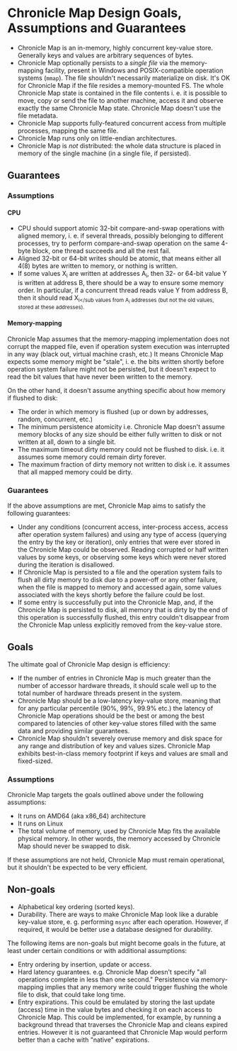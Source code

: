 # Chronicle Map Design Goals, Assumptions and Guarantees

 - Chronicle Map is an in-memory, highly concurrent key-value store. Generally keys and values are
 arbitrary sequences of bytes.
 - Chronicle Map optionally persists to a *single file* via the memory-mapping facility, present in
 Windows and POSIX-compatible operation systems (`mmap`). The file shouldn't necessarily materialize
 on disk. It's OK for Chronicle Map if the file resides a memory-mounted FS. The whole Chronicle Map state
 is contained in the file contents i. e. it is possible to move, copy or send the file to another
 machine, access it and observe exactly the same Chronicle Map state. Chronicle Map doesn't use the file
 metadata.
 - Chronicle Map supports fully-featured concurrent access from multiple processes, mapping the same
 file.
 - Chronicle Map runs only on little-endian architectures.
 - Chronicle Map is *not* distributed: the whole data structure is placed in memory of the single
 machine (in a single file, if persisted).

## Guarantees

### Assumptions

#### CPU

 - CPU should support atomic 32-bit compare-and-swap operations with aligned memory, i. e. if
 several threads, possibly belonging to different processes, try to perform compare-and-swap
 operation on the same 4-byte block, one thread succeeds and all the rest fail.
 - Aligned 32-bit or 64-bit writes should be atomic, that means either all 4(8) bytes are written to
 memory, or nothing is written.
 - If some values X<sub>i</sub> are written at addresses A<sub>i</sub>, then 32- or 64-bit value Y
 is written at address B, there should be a way to ensure some memory order. In particular, if a
 concurrent thread reads value Y from address B, then it should read X<sub>i</sub values from
 A<sub>i</sub> addresses (but not the old values, stored at these addresses).

#### Memory-mapping

Chronicle Map assumes that the memory-mapping implementation does not corrupt the mapped file, even
if operation system execution was interrupted in any way (black out, virtual machine crash, etc.)
It means Chronicle Map expects some memory might be "stale", i. e. the bits written shortly before
operation system failure might not be persisted, but it doesn't expect to read the bit values that
have never been written to the memory.

On the other hand, it doesn't assume anything specific about how memory if flushed to disk:

 - The order in which memory is flushed (up or down by addresses, random, concurrent, etc.)
 - The minimum persistence atomicity i.e. Chronicle Map doesn't assume memory blocks of any size
 should be either fully written to disk or not written at all, down to a single bit.
 - The maximum timeout dirty memory could not be flushed to disk. i.e. it assumes some memory could remain
 dirty forever.
 - The maximum fraction of dirty memory not written to disk i.e. it assumes that all mapped memory could be
 dirty.

### Guarantees

If the above assumptions are met, Chronicle Map aims to satisfy the following guarantees:

 - Under any conditions (concurrent access, inter-process access, access after operation system
 failures) and using any type of access (querying the entry by the key or iteration), only entries that
 were ever stored in the Chronicle Map could be observed. Reading corrupted or half written values
 by some keys, or observing some keys which were never stored during the iteration is disallowed.
 - If Chronicle Map is persisted to a file and the operation system fails to flush all dirty memory to
 disk due to a power-off or any other failure, when the file is mapped to memory and accessed again,
 some values associated with the keys shortly before the failure could be lost.
 - If some entry is successfully put into the Chronicle Map, and, if the Chronicle Map is persisted
 to disk, all memory that is dirty by the end of this operation is successfully flushed, this entry
 couldn't disappear from the Chronicle Map unless explicitly removed from the key-value store.

## Goals

The ultimate goal of Chronicle Map design is efficiency:

 - If the number of entries in Chronicle Map is much greater than the number of accessor hardware
 threads, it should scale well up to the total number of hardware threads present in the system.
 - Chronicle Map should be a low-latency key-value store, meaning that for any particular
 percentile (90%, 99%, 99.9% etc.) the latency of Chronicle Map operations should be the
 best or among the best compared to latencies of other key-value stores filled with the same data
 and providing similar guarantees.
 - Chronicle Map shouldn't severely overuse memory and disk space for any range and distribution of
 key and values sizes. Chronicle Map exhibits best-in-class memory footprint if keys and values are
 small and fixed-sized.

### Assumptions

Chronicle Map targets the goals outlined above under the following assumptions:

 - It runs on AMD64 (aka x86_64) architecture
 - It runs on Linux
 - The total volume of memory, used by Chronicle Map fits the available physical memory. In other
 words, the memory accessed by Chronicle Map should never be swapped to disk.

If these assumptions are not held, Chronicle Map must remain operational, but it shouldn't be
expected to be very efficient.

## Non-goals

 - Alphabetical key ordering (sorted keys).
 - Durability. There are ways to make Chronicle Map look like a durable key-value store, e. g.
 performing `msync` after each operation. However, if required, it would be better use a database designed for durability.

The following items are non-goals but might become goals in the future, at least under certain
conditions or with additional assumptions:

 - Entry ordering by insertion, update or access.
 - Hard latency guarantees. e.g. Chronicle Map doesn't specify "all operations complete in less than one
 second." Persistence via memory-mapping implies that any memory write could trigger flushing
 the whole file to disk, that could take long time.
 - Entry expirations. This could be emulated by storing the last update (access) time in the value bytes
 and checking it on each access to Chronicle Map. This could be implemented, for example, by running a background thread that
 traverses the Chronicle Map and cleans expired entries. However it is not guaranteed that Chronicle
 Map would perform better than a cache with "native" expirations.
